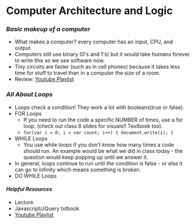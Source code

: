 # Computer Architecture and Logic

### ***Basic makeup of a computer***

- What makes a computer? every computer has an input, CPU, and output.
- Computers still use binary (0's and 1's) but it would take humans forever to write this so we use software now.
- Tiny circuits are faster (such as in cell phones) because it takes less time for stuff to travel than in a computer the size of a room.
- Review: [Youtube Playlist](https://www.youtube.com/playlist?list=PLzdnOPI1iJNcsRwJhvksEo1tJqjIqWbN-)

### ***All About Loops***

-  Loops check a condition! They work a lot with booleans(true or false).
- FOR Loops
    + If you need to run the code a specific NUMBER of times, use a for loop. (check out class 8 slides for visuals!! Textbook too). 
    + `for(var i = 0; i < var count; i++) {
        document.write(i);
    }`
- WHILE Loops
    + You use while loops if you don't know how many times a code should run. An example would be what we did in class today - the question would keep popping up until we answer it. 
- In general, loops continue to run until the condition is false - or else it can go to infinity which means something is broken.
- DO WHILE Loops




#### ***Helpful Resources***
- Lecture
- Javascript/JQuery txtbook
- [Youtube Playlist](https://www.youtube.com/playlist?list=PLzdnOPI1iJNcsRwJhvksEo1tJqjIqWbN-)